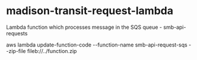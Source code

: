 # madison-transit-request-lambda
Lambda function which processes message in the SQS queue - smb-api-requests


aws lambda update-function-code --function-name smb-api-request-sqs --zip-file fileb://../function.zip


